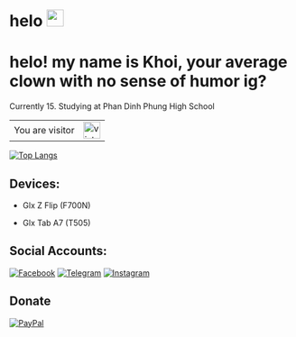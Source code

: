 
# helo <img src="https://raw.githubusercontent.com/MartinHeinz/MartinHeinz/master/wave.gif" width="30px">
# helo! my name is Khoi, your average clown with no sense of humor ig?

Currently 15. Studying at Phan Dinh Phung High School
<table>
  <tr>
    <td>You are visitor</td>
    <td><img src="https://profile-counter.glitch.me/Pewdeadcake/count.svg" alt="vistor count" height="30" /></td>
  </tr>
</table>


[![Top Langs](https://github-readme-stats.vercel.app/api/top-langs/?username=Pewdeadcake&theme=synthwave)](https://github.com/Pewdeadcake/github-readme-stats)

## Devices:
- Glx Z Flip (F700N)

- Glx Tab A7 (T505)

## Social Accounts:
[![Facebook](https://img.shields.io/badge/Facebook-1877F2?style=for-the-badge&logo=facebook&logoColor=white)](https://www.facebook.com/WhoIsKhoi/)
[![Telegram](https://img.shields.io/badge/Telegram-0088cc?style=for-the-badge&logo=telegram&logoColor=ffffff)](https://t.me/deovui)
[![Instagram](https://img.shields.io/badge/Instagram-E4405F?style=for-the-badge&logo=instagram&logoColor=white)](https://www.instagram.com/khoithanthanh/)

## Donate
[![PayPal](https://img.shields.io/badge/PayPal-00457C?style=for-the-badge&logo=paypal&logoColor=white)](https://www.youtube.com/watch?v=drMs1ZGebIE)
